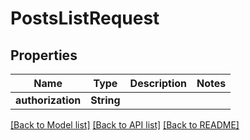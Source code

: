 # PostsListRequest

## Properties
Name | Type | Description | Notes
------------ | ------------- | ------------- | -------------
**authorization** | **String** |  | 

[[Back to Model list]](../README.md#documentation-for-models) [[Back to API list]](../README.md#documentation-for-api-endpoints) [[Back to README]](../README.md)



